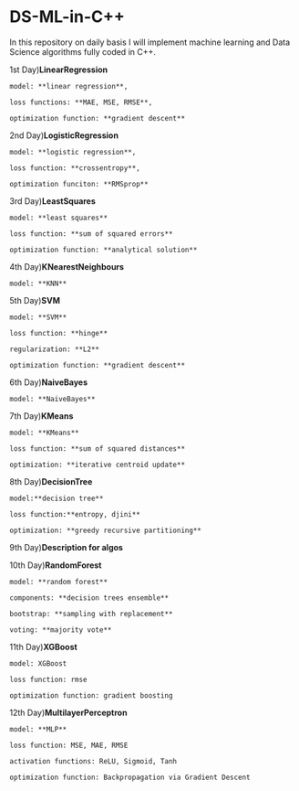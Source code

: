 # DS-ML-in-C++

In this repository on daily basis I will implement machine learning and Data Science algorithms fully coded in C++. 

1st Day)**LinearRegression**

    model: **linear regression**,
  
    loss functions: **MAE, MSE, RMSE**, 
  
    optimization function: **gradient descent**
  

2nd Day)**LogisticRegression**

    model: **logistic regression**,
  
    loss function: **crossentropy**,
  
    optimization funciton: **RMSprop**


3rd Day)**LeastSquares**  

    model: **least squares**
    
    loss function: **sum of squared errors**
    
    optimization function: **analytical solution**


4th Day)**KNearestNeighbours**

    model: **KNN**


5th Day)**SVM**

    model: **SVM**

    loss function: **hinge**

    regularization: **L2**

    optimization function: **gradient descent**


6th Day)**NaiveBayes**

    model: **NaiveBayes**

    
7th Day)**KMeans**

    model: **KMeans**

    loss function: **sum of squared distances**

    optimization: **iterative centroid update**


8th Day)**DecisionTree**

    model:**decision tree**

    loss function:**entropy, djini**

    optimization: **greedy recursive partitioning**


9th Day)**Description for algos**


10th Day)**RandomForest**

    model: **random forest**
    
    components: **decision trees ensemble**
    
    bootstrap: **sampling with replacement**
    
    voting: **majority vote**


11th Day)**XGBoost**

    model: XGBoost

    loss function: rmse

    optimization function: gradient boosting 


12th Day)**MultilayerPerceptron**
    
    model: **MLP**
    
    loss function: MSE, MAE, RMSE
    
    activation functions: ReLU, Sigmoid, Tanh
    
    optimization function: Backpropagation via Gradient Descent
